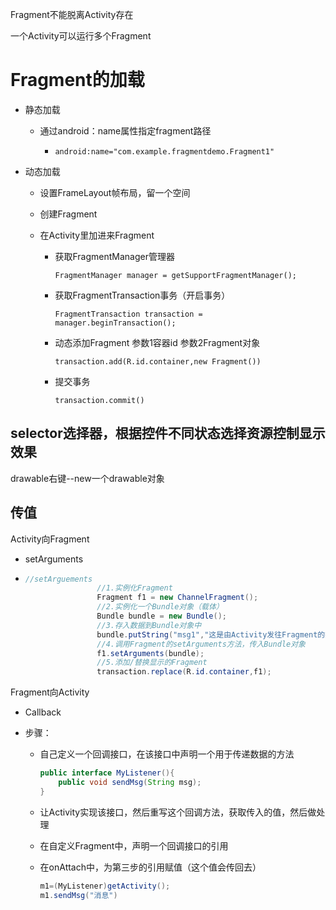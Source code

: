 Fragment不能脱离Activity存在

一个Activity可以运行多个Fragment

# Fragment的加载

+ 静态加载
  
  + 通过android：name属性指定fragment路径
  
    + ```
      android:name="com.example.fragmentdemo.Fragment1"
      ```
+ 动态加载

  + 设置FrameLayout帧布局，留一个空间

  + 创建Fragment

  + 在Activity里加进来Fragment

    + 获取FragmentManager管理器

      ```
      FragmentManager manager = getSupportFragmentManager();
      ```

    + 获取FragmentTransaction事务（开启事务）

      ```
      FragmentTransaction transaction = manager.beginTransaction();
      ```

    +  动态添加Fragment 参数1容器id 参数2Fragment对象

       ```
       transaction.add(R.id.container,new Fragment())
       ```

    +  提交事务

       ```
       transaction.commit()
       ```

       

## selector选择器，根据控件不同状态选择资源控制显示效果

drawable右键--new一个drawable对象



## 传值

Activity向Fragment

+ setArguments

+ ```java
  //setArguements
                  //1.实例化Fragment
                  Fragment f1 = new ChannelFragment();
                  //2.实例化一个Bundle对象（载体）
                  Bundle bundle = new Bundle();
                  //3.存入数据到Bundle对象中
                  bundle.putString("msg1","这是由Activity发往Fragment的数据");
                  //4.调用Fragment的setArguments方法，传入Bundle对象
                  f1.setArguments(bundle);
                  //5.添加/替换显示的Fragment
                  transaction.replace(R.id.container,f1);
  ```

  

Fragment向Activity

+ Callback

+ 步骤：

  + 自己定义一个回调接口，在该接口中声明一个用于传递数据的方法

    ```java
    public interface MyListener(){
    	public void sendMsg(String msg);
    }
    ```

  + 让Activity实现该接口，然后重写这个回调方法，获取传入的值，然后做处理

  + 在自定义Fragment中，声明一个回调接口的引用

  + 在onAttach中，为第三步的引用赋值（这个值会传回去）

    ```java
    m1=(MyListener)getActivity();
    m1.sendMsg("消息")
    ```

    

  